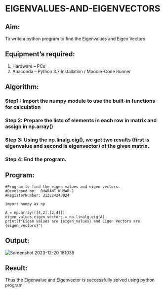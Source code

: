 # EIGENVALUES-AND-EIGENVECTORS
## Aim:
To write a python program to find the Eigenvalues and Eigen Vectors
## Equipment’s required:
1. 	Hardware – PCs
2. 	Anaconda – Python 3.7 Installation / Moodle-Code Runner
## Algorithm:
### Step1 : Import the numpy module to use the built-in functions for calculation
### Step 2: Prepare the lists of elements in each row in matrix and assign in np.array()
### Step 3: Using the np.linalg.eig(),  we get two results (first is eigenvalue and second is eigenvector) of the given matrix.
### Step 4: End the program.

## Program:
~~~
#Program to find the eigen values and eigen vectors.
#Developed by:  BHARANI KUMAR J
#RegisterNumber: 212224240024

import numpy as np

A = np.array([[4,2],[2,4]])
eigen_values,eigen_vectors = np.linalg.eig(A)
print(f"Eigen values are {eigen_values} and Eigen Vectors are {eigen_vectors}")
~~~

## Output:
![Screenshot 2023-12-20 181035](https://github.com/Pandurusomu/EIGENVALUES-AND-EIGENVECTORS/assets/148988619/3de2cf56-c27c-43cb-b03c-fec04f001279)

## Result:
Thus the Eigenvalue and Eigenvector is successfully solved using python program
